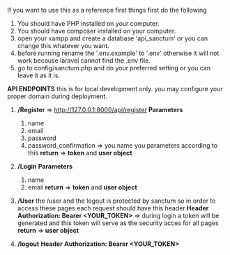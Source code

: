 If you want to use this as a reference
first things first do the following

1. You should have PHP installed on your computer.
2. You should have composer installed on your computer.
3. open your xampp and create a database 'api_sanctum' or you can change this whatever you want.
4. before running rename the '.env.example' to '.env' otherwise it will not work because laravel cannot find the .env file.
5. go to config/sanctum.php and do your preferred setting or you can leave it as it is.

**API ENDPOINTS**
this is for local development only. you may configure your proper domain during deployment.

1. **/Register** => http://127.0.0.1:8000/api/register
   **Parameters**
    1. name
    2. email
    3. password
    4. password_confirmation => you name you parameters according to this
**return** => **token** and **user object**
       
2. **/Login**
   **Parameters**
   1. name
   2. email
**return** => **token** and **user object**

3. **/User**
the /user and the logout is protected by sanctum so in order to access these pages each request should have this header
**Header**
**Authorization: Bearer <YOUR_TOKEN>** => during login a token will be generated and this token will serve as the security acces for all pages
**return** => **user object**

5. **/logout**
**Header**
**Authorization: Bearer <YOUR_TOKEN>**
